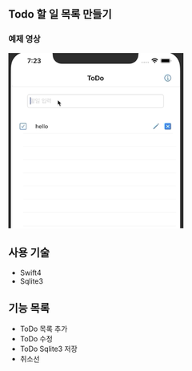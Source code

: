Todo 할 일 목록 만들기
-----------------

### 예제 영상 
<img src="/images/ToDoImage.gif" width="350px" height="350px"></img><br/>

## 사용 기술
  * Swift4
  * Sqlite3
     
## 기능 목록
* ToDo 목록 추가
* ToDo 수정
* ToDo Sqlite3 저장
* 취소선
